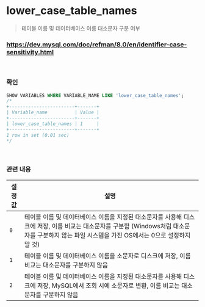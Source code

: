 lower_case_table_names
===
>테이블 이름 및 데이터베이스 이름 대소문자 구분 여부

### https://dev.mysql.com/doc/refman/8.0/en/identifier-case-sensitivity.html

<br>

### 확인
```sql
SHOW VARIABLES WHERE VARIABLE_NAME LIKE 'lower_case_table_names';
/*
+------------------------+-------+
| Variable_name          | Value |
+------------------------+-------+
| lower_case_table_names | 1     |
+------------------------+-------+
1 row in set (0.01 sec)
*/
```

<br>

### 관련 내용
|설정값|설명|
|-|-|
|`0`|테이블 이름 및 데이터베이스 이름을 지정된 대소문자를 사용해 디스크에 저장, 이름 비교는 대소문자를 구분함 (Windows처럼 대소문자를 구분하지 않는 파일 시스템을 가진 OS에서는 0으로 설정하지 말 것)|
|`1`|테이블 이름 및 데이터베이스 이름을 소문자로 디스크에 저장, 이름 비교는 대소문자를 구분하지 않음|
|`2`|테이블 이름 및 데이터베이스 이름을 지정된 대소문자를 사용해 디스크에 저장, MySQL에서 조회 시에 소문자로 변환, 이름 비교는 대소문자를 구분하지 않음|

<br>
